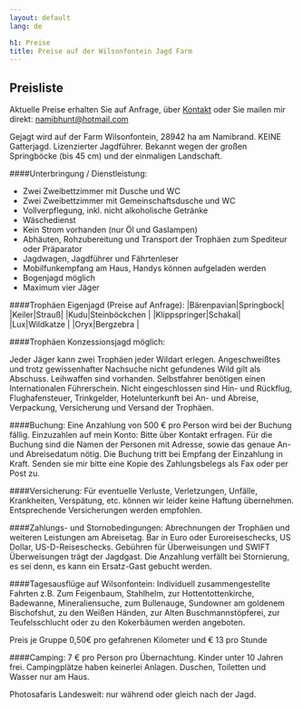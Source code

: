 ```yaml
---
layout: default
lang: de

h1: Preise
title: Preise auf der Wilsonfontein Jagd Farm
---
```


Preisliste
----

Aktuelle Preise erhalten Sie auf Anfrage, über [Kontakt](http://wilsonfontein.de/de/kontakt.htm) oder Sie mailen mir direkt: namibhunt@hotmail.com

Gejagt wird auf der Farm Wilsonfontein, 28942 ha am Namibrand. KEINE Gatterjagd. Lizenzierter Jagdführer.
Bekannt wegen der großen Springböcke (bis 45 cm) und der einmaligen Landschaft.

####Unterbringung / Dienstleistung:

- Zwei Zweibettzimmer mit Dusche und WC 
- Zwei Zweibettzimmer mit Gemeinschaftsdusche und WC 
- Vollverpflegung, inkl. nicht alkoholische Getränke
- Wäschedienst
- Kein Strom vorhanden (nur Öl und Gaslampen)
- Abhäuten, Rohzubereitung und Transport der Trophäen zum Spediteur oder Präparator
- Jagdwagen, Jagdführer und Fährtenleser
- Mobilfunkempfang am Haus, Handys können aufgeladen werden
- Bogenjagd möglich
- Maximum vier Jäger

<!--

####Tagessätze :
|Ruhetag / Begleitperson||90 €|
|Jagdtag , Doppelzimmer|1:1|180 €|
|Jagdtag , Doppelzimmer|2:1@|160 €|
|Flughafentransfer / Returntrip (pro Gruppe)||200 €|
|Angeltrips, Einkaufs- und sonstige Rundfahrten (pro km)||0.8 €|

-->

####Trophäen Eigenjagd (Preise auf Anfrage):
|Bärenpavian|Springbock|
|Keiler|Strauß|
|Kudu|Steinböckchen |
|Klippspringer|Schakal|
|Lux|Wildkatze  |
|Oryx|Bergzebra |


####Trophäen Konzessionsjagd möglich:

Jeder Jäger kann zwei Trophäen jeder Wildart erlegen. Angeschweißtes und trotz gewissenhafter Nachsuche nicht gefundenes Wild gilt als Abschuss. Leihwaffen sind vorhanden. Selbstfahrer benötigen einen Internationalen Führerschein.
Nicht eingeschlossen sind Hin- und Rückflug, Flughafensteuer, Trinkgelder, Hotelunterkunft bei An- und Abreise, Verpackung, Versicherung und Versand der Trophäen.


####Buchung:
Eine Anzahlung von 500 € pro Person wird bei der Buchung fällig.
Einzuzahlen auf mein Konto: Bitte über Kontakt erfragen.
Für die Buchung sind die Namen der Personen mit Adresse, sowie das genaue An- und Abreisedatum nötig.
Die Buchung tritt bei Empfang der Einzahlung in Kraft.
Senden sie mir bitte eine Kopie des Zahlungsbelegs als Fax oder per Post zu.

####Versicherung:
Für eventuelle Verluste, Verletzungen, Unfälle, Krankheiten, Verspätung, etc. können wir leider keine Haftung übernehmen.
Entsprechende Versicherungen werden empfohlen.

####Zahlungs- und Stornobedingungen:
Abrechnungen der Trophäen und weiteren Leistungen am Abreisetag.
Bar in Euro oder Euroreiseschecks, US Dollar, US-D-Reiseschecks.
Gebühren für Überweisungen und SWIFT Überweisungen trägt der Jagdgast.
Die Anzahlung verfällt bei Stornierung, es sei denn, es kann ein Ersatz-Gast gebucht werden.


####Tagesausflüge auf Wilsonfontein:
Individuell zusammengestellte Fahrten z.B. Zum Feigenbaum, Stahlhelm, zur Hottentottenkirche, Badewanne, Mineraliensuche, zum Bullenauge, Sundowner am goldenem Bischofshut, zu den Weißen Händen, zur Alten Buschmannstöpferei, zur Teufelsschlucht oder zu den Kokerbäumen werden angeboten.

Preis je Gruppe 0,50€ pro gefahrenen Kilometer und € 13 pro Stunde

####Camping:
7 € pro Person pro Übernachtung. Kinder unter 10 Jahren frei.
Campingplätze haben keinerlei Anlagen. Duschen, Toiletten und Wasser nur am Haus.

Photosafaris Landesweit: nur während oder gleich nach der Jagd. 

<!--

Preise pro Tag
|1 Person   |300 €|
|2 Personen |260 € @|
|3 Personen |230 € @|
|4 Personen |190 € @|
|5 Personen |170 € @|
|6 Personen |160 € @|


Eingeschlossen: Vollpension im D.Zimmer, Fahrzeug, Fahrer

Nicht Eingeschlossen: Eintrittsgelder , Trinkgelder, alkoholische Getränke
-->

[Kontakt]: http://wilsonfontein.de/de/kontakt.htm